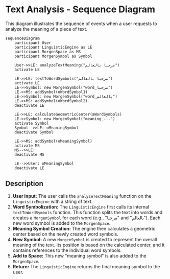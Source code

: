
# Text Analysis - Sequence Diagram

This diagram illustrates the sequence of events when a user requests to analyze the meaning of a piece of text.

```mermaid
sequenceDiagram
    participant User
    participant LinguisticEngine as LE
    participant MorgenSpace as MS
    participant MorgenSymbol as Symbol

    User->>LE: analyzeTextMeaning("مرحبا بالعالم")
    activate LE

    LE->>LE: textToWordSymbols("مرحبا بالعالم")
    activate LE
    LE->>Symbol: new MorgenSymbol("word_مرحبا")
    LE->>MS: addSymbol(oWordSymbol1)
    LE->>Symbol: new MorgenSymbol("word_بالعالم")
    LE->>MS: addSymbol(oWordSymbol2)
    deactivate LE

    LE->>LE: calculateGeometricCenter(aWordSymbols)
    LE->>Symbol: new MorgenSymbol("meaning_...")
    activate Symbol
    Symbol-->>LE: oMeaningSymbol
    deactivate Symbol

    LE->>MS: addSymbol(oMeaningSymbol)
    activate MS
    MS-->>LE: 
    deactivate MS

    LE-->>User: oMeaningSymbol
    deactivate LE

```

## Description

1.  **User Input:** The user calls the `analyzeTextMeaning` function on the `LinguisticEngine` with a string of text.
2.  **Word Symbolization:** The `LinguisticEngine` first calls its internal `textToWordSymbols` function. This function splits the text into words and creates a `MorgenSymbol` for each word (e.g., "مرحبا" and "بالعالم"). Each new word symbol is added to the `MorgenSpace`.
3.  **Meaning Symbol Creation:** The engine then calculates a geometric center based on the newly created word symbols.
4.  **New Symbol:** A new `MorgenSymbol` is created to represent the overall meaning of the text. Its position is based on the calculated center, and it contains references to the individual word symbols.
5.  **Add to Space:** This new "meaning symbol" is also added to the `MorgenSpace`.
6.  **Return:** The `LinguisticEngine` returns the final meaning symbol to the user.
